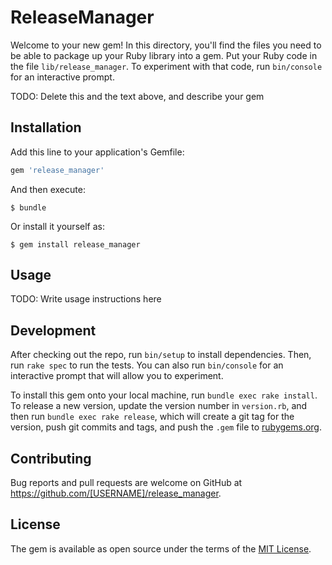 # ReleaseManager

Welcome to your new gem! In this directory, you'll find the files you need to be able to package up your Ruby library into a gem. Put your Ruby code in the file `lib/release_manager`. To experiment with that code, run `bin/console` for an interactive prompt.

TODO: Delete this and the text above, and describe your gem

## Installation

Add this line to your application's Gemfile:

```ruby
gem 'release_manager'
```

And then execute:

    $ bundle

Or install it yourself as:

    $ gem install release_manager

## Usage

TODO: Write usage instructions here

## Development

After checking out the repo, run `bin/setup` to install dependencies. Then, run `rake spec` to run the tests. You can also run `bin/console` for an interactive prompt that will allow you to experiment.

To install this gem onto your local machine, run `bundle exec rake install`. To release a new version, update the version number in `version.rb`, and then run `bundle exec rake release`, which will create a git tag for the version, push git commits and tags, and push the `.gem` file to [rubygems.org](https://rubygems.org).

## Contributing

Bug reports and pull requests are welcome on GitHub at https://github.com/[USERNAME]/release_manager.

## License

The gem is available as open source under the terms of the [MIT License](https://opensource.org/licenses/MIT).
